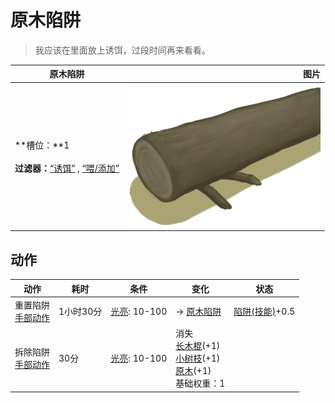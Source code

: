 # 原木陷阱  
> 我应该在里面放上诱饵，过段时间再来看看。  
  
  原木陷阱  |   图片   
 ----  |  ----:   
 **槽位：**1<br><br>**过滤器：**[“诱饵”](tag_Bait.md) , [“喂/添加”](tag_Feed.md)  |  ![](Sprite/LogTrapTriggered.png)   
  
## 动作  
动作  |  耗时  |  条件  |  变化  |  状态  
----  |  ----  |  ----  |  ----  |  ----  
重置陷阱<br>[手部动作](HandAction.md)  |  1小时30分  |  [光亮](Light.md): 10-100  |  → [原木陷阱](LogTrap.md)  |  [陷阱(技能)](Skill_Trapping.md)+0.5  
拆除陷阱<br>[手部动作](HandAction.md)  |  30分  |  [光亮](Light.md): 10-100  |  消失<br>[长木棍](StickLong.md)(+1)<br>[小树枝](Sticks.md)(+1)<br>[原木](Log.md)(+1)<br>基础权重：1<br>  |    

